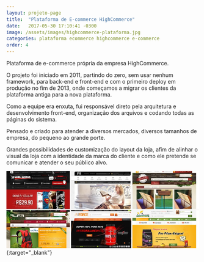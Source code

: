 ```yaml
---
layout: projeto-page
title:  "Plataforma de E-commerce HighCommerce"
date:   2017-05-30 17:10:41 -0300
image: /assets/images/highcommerce-plataforma.jpg
categories: plataforma ecommerce highcommerce e-commerce
order: 4
---
```


Plataforma de e-commerce própria da empresa HighCommerce. 

O projeto foi iniciado em 2011, partindo do zero, sem usar nenhum framework, para back-end e front-end e com o primeiro deploy em produção no fim de 2013, onde começamos a migrar os clientes da plataforma antiga para a nova plataforma.

Como a equipe era enxuta, fui responsável direto pela arquitetura e desenvolvimento front-end, organização dos arquivos e codando todas as páginas do sistema.

Pensado e criado para atender a diversos mercados, diversos tamanhos de empresa, do pequeno ao grande porte.

Grandes possibilidades de customização do layout da loja, afim de alinhar o visual da loja com a identidade da marca do cliente e como ele pretende se comunicar e atender o seu público alvo.

[![Plataforma HighCommerce](/assets/images/highcommerce-plataforma.jpg)](http://www.highcommerce.com.br/){:target="_blank"} 